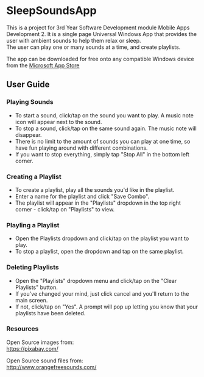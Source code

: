 # SleepSoundsApp
This is a project for 3rd Year Software Development module Mobile Apps Development 2. It is a single page Universal Windows App that provides the user with ambient sounds to help them relax or sleep.  
The user can play one or many sounds at a time, and create playlists.  

The app can be downloaded for free onto any compatible Windows device from the [Microsoft App Store](https://www.microsoft.com/en-ie/store/p/sleep-sounds/9p3grvnp723g)


## User Guide  

### Playing Sounds  

- To start a sound, click/tap on the sound you want to play. A music note icon will appear next to the sound.  
- To stop a sound, click/tap on the same sound again. The music note will disappear.  
- There is no limit to the amount of sounds you can play at one time, so have fun playing around with different combinations.  
- If you want to stop everything, simply tap "Stop All" in the bottom left corner.  

### Creating a Playlist  

- To create a playlist, play all the sounds you'd like in the playlist.  
- Enter a name for the playlist and click "Save Combo".  
- The playlist will appear in the "Playlists" dropdown in the top right corner - click/tap on "Playlists" to view.  

### Playling a Playlist  

- Open the Playlists dropdown and click/tap on the playlist you want to play.  
- To stop a playlist, open the dropdown and tap on the same playlist.  

### Deleting Playlists  

- Open the "Playlists" dropdown menu and click/tap on the "Clear Playlists" button.  
- If you've changed your mind, just click cancel and you'll return to the main screen.  
- If not, click/tap on "Yes". A prompt will pop up letting you know that your playlists have been deleted.  


### Resources  

Open Source images from:  
https://pixabay.com/  

Open Source sound files from:  
http://www.orangefreesounds.com/